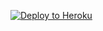

[![Deploy to Heroku](https://www.herokucdn.com/deploy/button.png)](https://heroku.com/deploy?template=https://github.com/Yaonxiyu/Like.git)

